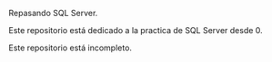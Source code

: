 Repasando SQL Server.

Este repositorio está dedicado a la practica de SQL Server desde 0.


Este repositorio está incompleto.

